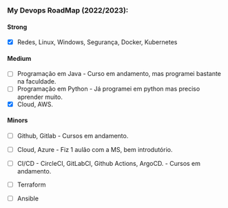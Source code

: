 ### My Devops RoadMap (2022/2023):

#### Strong 

- [x] Redes, Linux, Windows, Segurança, Docker, Kubernetes

#### Medium 

- [ ] Programação em Java - Curso em andamento, mas programei bastante na faculdade.
- [ ] Programação em Python - Já programei em python mas preciso aprender muito. 
- [x] Cloud, AWS.
 
#### Minors

- [ ] Github, Gitlab - Cursos em andamento.
- [ ] Cloud, Azure - Fiz 1 aulão com a MS, bem introdutório.
- [ ] CI/CD - CircleCI,  GitLabCI, Github Actions, ArgoCD. - Cursos em andamento.
- [ ] Terraform
- [ ] Ansible




